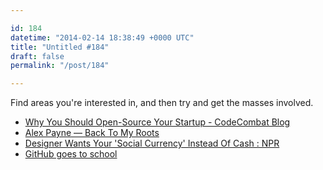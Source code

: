 ```yaml
---

id: 184
datetime: "2014-02-14 18:38:49 +0000 UTC"
title: "Untitled #184"
draft: false
permalink: "/post/184"

---
```


Find areas you're interested in, and then try and get the masses involved. 

 
 * [Why You Should Open-Source Your Startup - CodeCombat Blog](http://blog.codecombat.com/why-you-should-open-source-your-startup)
 * [Alex Payne — Back To My Roots](https://al3x.net/2014/02/11/back-to-my-roots.html)
 * [Designer Wants Your 'Social Currency' Instead Of Cash : NPR](http://www.npr.org/2014/02/07/272932755/the-last-word-in-business?sc=17&f=3)
 * [GitHub goes to school](https://github.com/blog/1775-github-goes-to-school)


